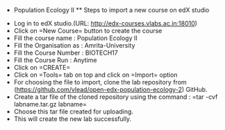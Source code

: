 * Population Ecology II 
** Steps to import a new course on edX studio
- Log in to edX studio.(URL: http://edx-courses.vlabs.ac.in:18010)
- Click on =New Course= button to create the course
- Fill the course name : Population Ecology II 
- Fill the Organisation as : Amrita-University
- Fill the Course Number : BIOTECH17
- Fill the Course Run : Anytime
- Click on =CREATE=
- Click on =Tools= tab on top and click on =Import= option
- For choosing the file to import, clone the lab repository from (https://github.com/vlead/open-edx-population-ecology-2)
  GitHub.
- Create a tar file of the cloned repository using the command : =tar -cvf labname.tar.gz labname= 
- Choose this tar file created for uploading.
- This will create the new lab successfully.
